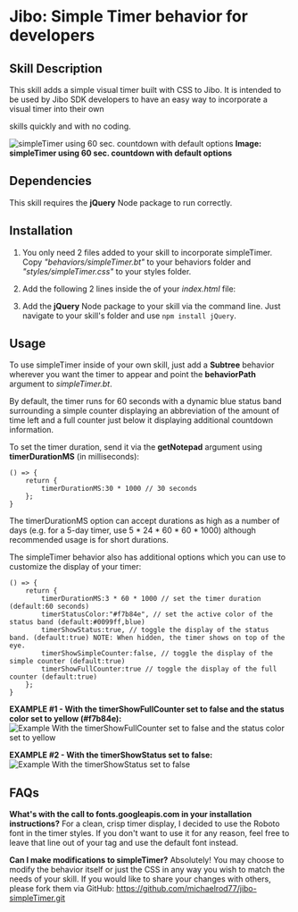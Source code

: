 # Jibo: Simple Timer behavior for developers

## Skill Description

This skill adds a simple visual timer built with CSS to Jibo. It is intended to be used by Jibo SDK developers to have an easy way to incorporate a visual timer into their own

skills quickly and with no coding.

![simpleTimer using 60 sec. countdown with default options](https://cloud.githubusercontent.com/assets/3519552/14385649/f17aedf8-fd77-11e5-882b-6eed719a0e16.jpg)
**Image: simpleTimer using 60 sec. countdown with default options**

## Dependencies

This skill requires the **jQuery** Node package to run correctly.

## Installation

1. You only need 2 files added to your skill to incorporate simpleTimer.  Copy *"behaviors/simpleTimer.bt"* to your behaviors folder and *"styles/simpleTimer.css"* to your styles folder.

2. Add the following 2 lines inside the **<head>** of your *index.html* file:
    <link rel="stylesheet" type="text/css" href="styles/simpleTimer.css" />
    <link href='https://fonts.googleapis.com/css?family=Roboto:300,100' rel='stylesheet' type='text/css'>

3. Add the **jQuery** Node package to your skill via the command line. Just navigate to your skill's folder and use `npm install jQuery`.

## Usage

To use simpleTimer inside of your own skill, just add a **Subtree** behavior wherever you want the timer to appear and point the **behaviorPath** argument to *simpleTimer.bt*.

By default, the timer runs for 60 seconds with a dynamic blue status band surrounding a simple counter displaying an abbreviation of the amount of time left and a full counter just below it displaying additional countdown information.

To set the timer duration, send it via the **getNotepad** argument using **timerDurationMS** (in milliseconds):

    () => {
    	return {
    		timerDurationMS:30 * 1000 // 30 seconds
    	};
    }

The timerDurationMS option can accept durations as high as a number of days (e.g. for a 5-day timer, use 5 * 24 * 60 * 60 * 1000) although recommended usage is for short durations.

The simpleTimer behavior also has additional options which you can use to customize the display of your timer:

    () => {
    	return {
    		timerDurationMS:3 * 60 * 1000 // set the timer duration (default:60 seconds)
    		timerStatusColor:"#f7b84e", // set the active color of the status band (default:#0099ff,blue)
    		timerShowStatus:true, // toggle the display of the status band. (default:true) NOTE: When hidden, the timer shows on top of the eye.
    		timerShowSimpleCounter:false, // toggle the display of the simple counter (default:true)
    		timerShowFullCounter:true // toggle the display of the full counter (default:true)
    	};
    }

**EXAMPLE #1 - With the timerShowFullCounter set to false and the status color set to yellow (#f7b84e):**
![Example With the timerShowFullCounter set to false and the status color set to yellow](https://cloud.githubusercontent.com/assets/3519552/14385661/fca29028-fd77-11e5-8465-fa5ea23b1ae4.jpg)

**EXAMPLE #2 - With the timerShowStatus set to false:**
![Example  With the timerShowStatus set to false](https://cloud.githubusercontent.com/assets/3519552/14385664/ff0cd1de-fd77-11e5-9f49-2c9f64a92191.jpg)

## FAQs

**What's with the call to fonts.googleapis.com in your installation instructions?**
For a clean, crisp timer display, I decided to use the Roboto font in the timer styles. If you don't want to use it for any reason, feel free to leave that line out of your **<head>** tag and use the default font instead.

**Can I make modifications to simpleTimer?**
Absolutely! You may choose to modify the behavior itself or just the CSS in any way you wish to match the needs of your skill.  If you would like to share your changes with others, please fork them via GitHub: https://github.com/michaelrod77/jibo-simpleTimer.git
